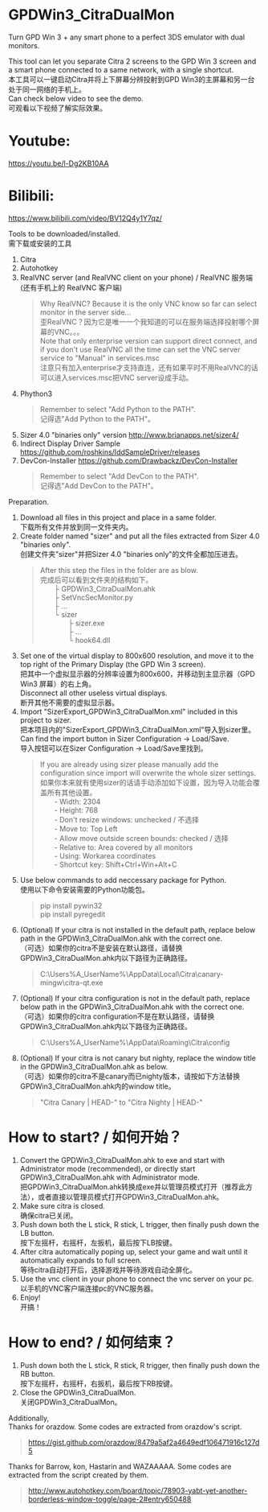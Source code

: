 # GPDWin3_CitraDualMon
Turn GPD Win 3 + any smart phone to a perfect 3DS emulator with dual monitors.

This tool can let you separate Citra 2 screens to the GPD Win 3 screen and a smart phone connected to a same network, with a single shortcut.  
本工具可以一键启动Citra并将上下屏幕分辨投射到GPD Win3的主屏幕和另一台处于同一网络的手机上。  
Can check below video to see the demo.   
可观看以下视频了解实际效果。  
# Youtube:  
https://youtu.be/l-Dg2KB10AA
# Bilibili:  
https://www.bilibili.com/video/BV12Q4y1Y7qz/

Tools to be downloaded/installed.  
需下载或安装的工具  
1. Citra
2. Autohotkey
3. RealVNC server (and RealVNC client on your phone)  /  RealVNC 服务端 (还有手机上的 RealVNC 客户端)  
   > Why RealVNC? Because it is the only VNC know so far can select monitor in the server side...  
   > 歪RealVNC？因为它是唯一一个我知道的可以在服务端选择投射哪个屏幕的VNC。。。  
   > Note that only enterprise version can support direct connect, and if you don't use RealVNC all the time can set the VNC server service to "Manual" in services.msc  
   > 注意只有加入enterprise才支持直连，还有如果平时不用RealVNC的话可以进入services.msc把VNC server设成手动。  
4. Phython3
   > Remember to select "Add Python to the PATH".  
   > 记得选"Add Python to the PATH"。  
5. Sizer 4.0 "binaries only" version http://www.brianapps.net/sizer4/
6. Indirect Display Driver Sample https://github.com/roshkins/IddSampleDriver/releases
7. DevCon-Installer https://github.com/Drawbackz/DevCon-Installer
   > Remember to select "Add DevCon to the PATH".  
   > 记得选"Add DevCon to the PATH"。  

Preparation.
1. Download all files in this project and place in a same folder.  
   下载所有文件并放到同一文件夹内。  
2. Create folder named "sizer" and put all the files extracted from Sizer 4.0 "binaries only".  
   创建文件夹"sizer"并把Sizer 4.0 "binaries only"的文件全都加压进去。  
   > After this step the files in the folder are as blow.  
   > 完成后可以看到文件夹的结构如下。  
     ├ GPDWin3_CitraDualMon.ahk  
     ├ SetVncSecMonitor.py  
     ├ ...  
     └ sizer  
       ├ sizer.exe  
       ├ ...  
       └ hook64.dll  
3. Set one of the virtual display to 800x600 resolution, and move it to the top right of the Primary Display (the GPD Win 3 screen).  
   把其中一个虚拟显示器的分辨率设置为800x600，并移动到主显示器（GPD Win3 屏幕）的右上角。  
   Disconnect all other useless virtual displays.  
   断开其他不需要的虚拟显示器。  
4. Import "SizerExport_GPDWin3_CitraDualMon.xml" included in this project to sizer.  
   把本项目内的"SizerExport_GPDWin3_CitraDualMon.xml"导入到sizer里。  
   Can find the import button in Sizer Configuration -> Load/Save.  
   导入按钮可以在Sizer Configuration -> Load/Save里找到。  
   > If you are already using sizer please manually add the configuration since import will overwrite the whole sizer settings.  
   > 如果你本来就有使用sizer的话请手动添加如下设置，因为导入功能会覆盖所有其他设置。  
       - Width: 2304  
       - Height: 768  
       - Don't resize windows: unchecked / 不选择  
       - Move to: Top Left  
       - Allow move outside screen bounds: checked / 选择  
       - Relative to: Area covered by all monitors  
       - Using: Workarea coordinates  
       - Shortcut key: Shift+Ctrl+Win+Alt+C  
5. Use below commands to add neccessary package for Python.  
   使用以下命令安装需要的Python功能包。  
   > pip install pywin32  
     pip install pyregedit
6. (Optional) If your citra is not installed in the default path, replace below path in the GPDWin3_CitraDualMon.ahk with the correct one.  
   （可选）如果你的citra不是安装在默认路径，请替换GPDWin3_CitraDualMon.ahk内以下路径为正确路径。  
   > C:\Users\%A_UserName%\AppData\Local\Citra\canary-mingw\citra-qt.exe
7. (Optional) If your citra configuration is not in the default path, replace below path in the GPDWin3_CitraDualMon.ahk with the correct one.  
   （可选）如果你的citra configuration不是在默认路径，请替换GPDWin3_CitraDualMon.ahk内以下路径为正确路径。  
   > C:\Users\%A_UserName%\AppData\Roaming\Citra\config
8. (Optional) If your citra is not canary but nighty, replace the window title in the GPDWin3_CitraDualMon.ahk as below.  
   （可选）如果你的citra不是canary而已nighty版本，请按如下方法替换GPDWin3_CitraDualMon.ahk内的window title。  
   > "Citra Canary | HEAD-" to "Citra Nighty | HEAD-"  

# How to start? / 如何开始？  
1. Convert the GPDWin3_CitraDualMon.ahk to exe and start with Administrator mode (recommended), or directly start GPDWin3_CitraDualMon.ahk with Administrator mode.  
   把GPDWin3_CitraDualMon.ahk转换成exe并以管理员模式打开（推荐此方法），或者直接以管理员模式打开GPDWin3_CitraDualMon.ahk。  
2. Make sure citra is closed.  
   确保citra已关闭。
3. Push down both the L stick, R stick, L trigger, then finally push down the LB button.  
   按下左摇杆，右摇杆，左扳机，最后按下LB按键。  
4. After citra automatically poping up, select your game and wait until it automatically expands to full screen.  
   等待citra自动打开后，选择游戏并等待游戏自动全屏化。  
5. Use the vnc client in your phone to connect the vnc server on your pc.  
   以手机的VNC客户端连接pc的VNC服务器。  
6. Enjoy!  
   开搞！  

# How to end? / 如何结束？
1. Push down both the L stick, R stick, R trigger, then finally push down the RB button.  
   按下左摇杆，右摇杆，右扳机，最后按下RB按键。  
3. Close the GPDWin3_CitraDualMon.  
   关闭GPDWin3_CitraDualMon。  

Additionally,  
Thanks for orazdow. Some codes are extracted from orazdow's script.
   > https://gist.github.com/orazdow/8479a5af2a4649edf106471916c127d5  

Thanks for Barrow, kon, Hastarin and WAZAAAAA. Some codes are extracted from the script created by them.
   > http://www.autohotkey.com/board/topic/78903-yabt-yet-another-borderless-window-toggle/page-2#entry650488
